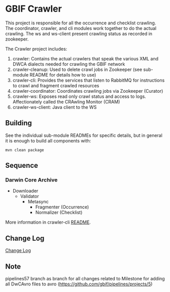# GBIF Crawler

This project is responsible for all the occurrence and checklist crawling. The coordinator, crawler, and cli modules work together to do the actual crawling.
The ws and ws-client present crawling status as recorded in zookeeper.

The Crawler project includes:
  1. crawler: Contains the actual crawlers that speak the various XML and DWCA dialects needed for crawling the GBIF network
  2. crawler-cleanup: Used to delete crawl jobs in Zookeeper (see sub-module README for details how to use)
  3. crawler-cli: Provides the services that listen to RabbitMQ for instructions to crawl and fragment crawled resources
  4. crawler-coordinator: Coordinates crawling jobs via Zookeeper (Curator)
  5. crawler-ws: Exposes read only crawl status and access to logs. Affectionately called the CRAwling Monitor (CRAM)
  6. crawler-ws-client: Java client to the WS

## Building
See the individual sub-module READMEs for specific details, but in general it is enough to build all components with:

````shell
mvn clean package
````

## Sequence

### Darwin Core Archive
 * Downloader
   * Validator
     * Metasync
       * Fragmenter (Occurrence)
       * Normalizer (Checklist)

More information in crawler-cli [README](https://github.com/gbif/crawler/tree/master/crawler-cli).

## Change Log
[Change Log](CHANGELOG.md)

## Note
  pipelines57 branch as branch for all changes related to Milestone for adding all DwCAvro files to avro (https://github.com/gbif/pipelines/projects/5)
